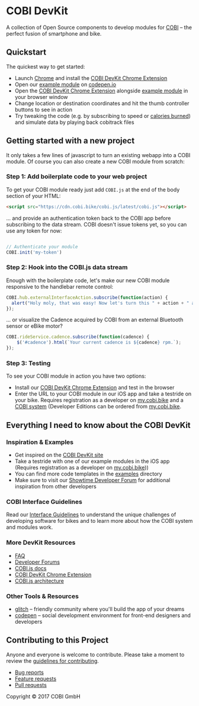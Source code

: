 # COBI DevKit

A collection of Open Source components to develop modules for [COBI](cobi.bike) – the perfect fusion of smartphone and bike.

## Quickstart

The quickest way to get started:
* Launch [Chrome](https://chrome.com) and install the [COBI DevKit Chrome Extension](https://chrome.google.com/webstore/detail/cobi-devkit-simulator/hpdhkapigojggienmiejhblkhenjdbno)
* Open our [example module](https://codepen.io) on [codepen.io](https://codepen.io)
* Open the [COBI DevKit Chrome Extension](https://chrome.google.com/webstore/detail/cobi-devkit-simulator/hpdhkapigojggienmiejhblkhenjdbno) alongside [example module](https://codepen.io) in your browser window
* Change location or destination coordinates and hit the thumb controller buttons to see in action
* Try tweaking the code (e.g. by subscribing to speed or [calories burned](https://cobi-bike.github.io/COBI.js/#cobitourservicecaloriesread)) and simulate data by playing back cobitrack files

## Getting started with a new project

It only takes a few lines of javascript to turn an existing webapp into a COBI module. Of course you can also create a new COBI module from scratch:

### Step 1: Add boilerplate code to your web project

To get your COBI module ready just add `COBI.js` at the end of the body section of your HTML:
```html
<script src="https://cdn.cobi.bike/cobi.js/latest/cobi.js"></script>
```
... and provide an authentication token back to the COBI app before subscribing to the data stream. COBI doesn't issue tokens yet, so you can use any token for now: 
```javascript

// Authenticate your module
COBI.init('my-token')
```

### Step 2: Hook into the COBI.js data stream

Enough with the boilerplate code, let's make our new COBI module responsive to the handlebar remote control:

```javascript
COBI.hub.externalInterfaceAction.subscribe(function(action) {
  alert("Holy moly, that was easy! Now let's turn this " + action + " action into something useful.");
});
```

... or visualize the Cadence acquired by COBI from an external Bluetooth sensor or eBike motor?

```javascript
COBI.rideService.cadence.subscribe(function(cadence) {
    $('#cadence').html(`Your current cadence is ${cadence} rpm.`);
});
```

### Step 3: Testing

To see your COBI module in action you have two options:
* Install our [COBI DevKit Chrome Extension](https://chrome.google.com/webstore/detail/cobi-devkit-simulator/hpdhkapigojggienmiejhblkhenjdbno) and test in the browser
* Enter the URL to your COBI module in our iOS app and take a testride on your bike. Requires registration as a developer on [my.cobi.bike](https://my.cobi.bike) and a [COBI system](https://get.cobi.bike) (Developer Editions can be ordered from [my.cobi.bike](https://my.cobi.bike).

## Everything I need to know about the COBI DevKit

### Inspiration & Examples 

* Get inspired on the [COBI DevKit site](https://cobi.bike/devkit)
* Take a testride with one of our example modules in the iOS app (Requires registration as a developer on [my.cobi.bike](https://my.cobi.bike)))
* You can find more code templates in the [examples](examples) directory 
* Make sure to visit our [Showtime Developer Forum](https://forums.cobi.bike/c/showtime) for additional inspiration from other developers

### COBI Interface Guidelines

Read our [Interface Guidelines](interface-guidelines.md) to understand the unique challenges of developing software for bikes and to learn more about how the COBI system and modules work.

### More DevKit Resources

- [FAQ](FAQ.md)
- [Developer Forums](https://forums.cobi.bike)
- [COBI.js docs](https://cobi-bike.github.io/COBI.js/)
- [COBI DevKit Chrome Extension](https://github.com/cobi-bike/COBI.js-simulator)
- [COBI.js architecture](COBI.js-architecture.png)

### Other Tools & Resources

- [glitch](https://glitch.com/) – friendly community where you'll build the app of your dreams
- [codepen](https://codepen.io/) – social development environment for front-end designers and developers

## Contributing to this Project

Anyone and everyone is welcome to contribute. Please take a moment to
review the [guidelines for contributing](CONTRIBUTING.md).

* [Bug reports](CONTRIBUTING.md#bugs)
* [Feature requests](CONTRIBUTING.md#features)
* [Pull requests](CONTRIBUTING.md#pull-requests)

Copyright © 2017 COBI GmbH
